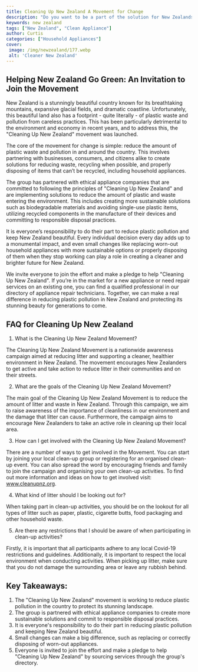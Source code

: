```yaml
---
title: Cleaning Up New Zealand A Movement for Change
description: "Do you want to be a part of the solution for New Zealands environmental issues In this post learn about an inspiring campaign to create a cleaner and more sustainable future for the nation"
keywords: new zealand
tags: ["New Zealand", "Clean Appliance"]
author: Curtis
categories: ["Household Appliances"]
cover: 
 image: /img/newzealand/177.webp
 alt: 'Cleaner New Zealand'
---
```

## Helping New Zealand Go Green: An Invitation to Join the Movement

New Zealand is a stunningly beautiful country known for its breathtaking mountains, expansive glacial fields, and dramatic coastline. Unfortunately, this beautiful land also has a footprint - quite literally - of plastic waste and pollution from careless practices. This has been particularly detrimental to the environment and economy in recent years, and to address this, the "Cleaning Up New Zealand" movement was launched. 

The core of the movement for change is simple: reduce the amount of plastic waste and pollution in and around the country. This involves partnering with businesses, consumers, and citizens alike to create solutions for reducing waste, recycling when possible, and properly disposing of items that can’t be recycled, including household appliances. 

The group has partnered with ethical appliance companies that are committed to following the principles of "Cleaning Up New Zealand" and are implementing solutions to reduce the amount of plastic and waste entering the environment. This includes creating more sustainable solutions such as biodegradable materials and avoiding single-use plastic items, utilizing recycled components in the manufacture of their devices and committing to responsible disposal practices.

It is everyone’s responsibility to do their part to reduce plastic pollution and keep New Zealand beautiful. Every individual decision every day adds up to a monumental impact, and even small changes like replacing worn-out household appliances with more sustainable options or properly disposing of them when they stop working can play a role in creating a cleaner and brighter future for New Zealand. 

We invite everyone to join the effort and make a pledge to help "Cleaning Up New Zealand". If you’re in the market for a new appliance or need repair services on an existing one, you can find a qualified professional in our directory of appliance repair technicians. Together, we can make a real difference in reducing plastic pollution in New Zealand and protecting its stunning beauty for generations to come.

## FAQ for Cleaning Up New Zealand

1. What is the Cleaning Up New Zealand Movement? 
 
The Cleaning Up New Zealand Movement is a nationwide awareness campaign aimed at reducing litter and supporting a cleaner, healthier environment in New Zealand. The movement encourages New Zealanders to get active and take action to reduce litter in their communities and on their streets.

2. What are the goals of the Cleaning Up New Zealand Movement? 

The main goal of the Cleaning Up New Zealand Movement is to reduce the amount of litter and waste in New Zealand. Through this campaign, we aim to raise awareness of the importance of cleanliness in our environment and the damage that litter can cause. Furthermore, the campaign aims to encourage New Zealanders to take an active role in cleaning up their local area. 

3. How can I get involved with the Cleaning Up New Zealand Movement? 

There are a number of ways to get involved in the Movement. You can start by joining your local clean-up group or registering for an organised clean-up event. You can also spread the word by encouraging friends and family to join the campaign and organising your own clean-up activities. To find out more information and ideas on how to get involved visit: www.cleanupnz.org.

4. What kind of litter should I be looking out for? 

When taking part in clean-up activities, you should be on the lookout for all types of litter such as paper, plastic, cigarette butts, food packaging and other household waste.

5. Are there any restrictions that I should be aware of when participating in clean-up activities? 

Firstly, it is important that all participants adhere to any local Covid-19 restrictions and guidelines. Additionally, it is important to respect the local environment when conducting activities. When picking up litter, make sure that you do not damage the surrounding area or leave any rubbish behind.

## Key Takeaways: 
1. The "Cleaning Up New Zealand" movement is working to reduce plastic pollution in the country to protect its stunning landscape. 
2. The group is partnered with ethical appliance companies to create more sustainable solutions and commit to responsible disposal practices. 
3. It is everyone's responsibility to do their part in reducing plastic pollution and keeping New Zealand beautiful. 
4. Small changes can make a big difference, such as replacing or correctly disposing of worn-out appliances. 
5. Everyone is invited to join the effort and make a pledge to help "Cleaning Up New Zealand" by sourcing services through the group's directory.
